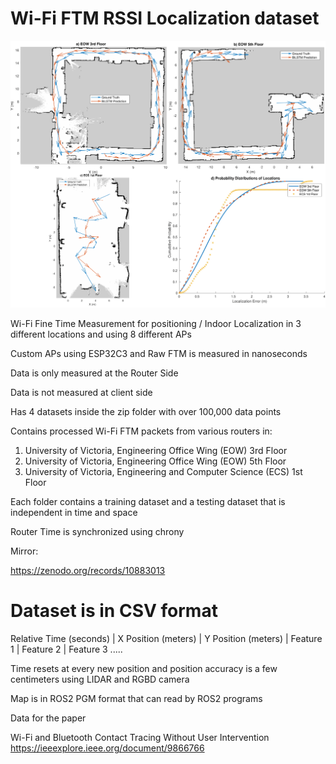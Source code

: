 # Wi-Fi FTM RSSI Localization dataset

![Localization Map](DatasetB.png)



Wi-Fi Fine Time Measurement for positioning / Indoor Localization in 3 different locations and using 8 different APs

Custom APs using ESP32C3 and Raw FTM is measured in nanoseconds

Data is only measured at the Router Side

Data is not measured at client side

Has 4 datasets inside the zip folder with over 100,000 data points

Contains processed Wi-Fi FTM packets from various routers in:  
1. University of Victoria, Engineering Office Wing (EOW) 3rd Floor
2. University of Victoria, Engineering Office Wing (EOW) 5th Floor
3. University of Victoria, Engineering and Computer Science (ECS) 1st Floor

Each folder contains a training dataset and a testing dataset that is independent in time and space

Router Time is synchronized using chrony

Mirror:

https://zenodo.org/records/10883013
 
# Dataset is in CSV format

Relative Time (seconds) | X Position (meters) | Y Position (meters) | Feature 1 | Feature 2 | Feature 3 .....
 
Time resets at every new position and position accuracy is a few centimeters using LIDAR and RGBD camera
 
Map is in ROS2 PGM format that can read by ROS2 programs

Data for the paper
 
Wi-Fi and Bluetooth Contact Tracing Without User Intervention
https://ieeexplore.ieee.org/document/9866766
